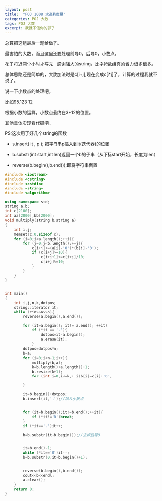 ---layout: posttitle:  "POJ 1008 求高精度幂"categories: POJ 大数tags: POJ 大数excerpt: 我就不信你的邪了---总算把这组最后一题给做了。最害怕的大数，而且这里还要处理前导0，后导0，小数点。花了将近两个小时才写完，感谢强大的string，比字符数组真的省力很多很多。总体思路还是简单的，大数加法时是c[i+j],现在变成c[i*j]了，计算的过程我就不说了。说一下小数点的处理吧。比如95.123 12根据小数的运算，小数点最终在3\*12的位置。其他具体实现看代码吧。PS:这次用了好几个string的函数* s.insert( it , p );  把字符串p插入到it(迭代器)的位置* b.substr(int start,int len)返回一个b的子串（从下标start开始，长度为len）* reverse(b.begin(),b.end());即将字符串倒置```c++#include <iostream>#include <cstring>#include <cstdio>#include <string>#include <algorithm>using namespace std;string a,b;int c[2100];int aa[2000],bb[2000];void multiply(string b,string a){    int i,j;    memset(c,0,sizeof c);    for (i=0;i<a.length();++i){        for (j=0;j<b.length();++j){            c[i+j]+=(a[i]-'0')*(b[j]-'0');            if (c[i+j]>=10){                c[i+j+1]+=c[i+j]/10;                c[i+j]%=10;            }        }    }}int main(){    int i,j,n,k,dotpos;    string::iterator it;    while (cin>>a>>n){        reverse(a.begin(),a.end());        for (it=a.begin(); it!= a.end(); ++it)            if (*it == '.'){                dotpos=it-a.begin();                a.erase(it);            }        dotpos=dotpos*n;        b=a;        for (i=0;i<n-1;i++){            multiply(b,a);            k=b.length()+a.length()+1;            b.resize(k+1);            for (int i=0;i<=k;++i)b[i]=c[i]+'0';        }        it=b.begin()+dotpos;        b.insert(it,'.');//加入小数点        for (it=b.begin();it!=b.end();++it){            if (*it!='0')break;        }        if (*it=='.')it++;        b=b.substr(it-b.begin());//去掉后导0        it=b.end()-1;        while (*it=='0')it--;        b=b.substr(0,it-b.begin()+1);        reverse(b.begin(),b.end());        cout<<b<<endl;        a.clear();    }    return 0;}```